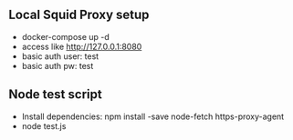 ## Local Squid Proxy setup
- docker-compose up -d
- access like http://127.0.0.1:8080
- basic auth user: test
- basic auth pw: test

## Node test script
- Install dependencies: npm install -save node-fetch https-proxy-agent
- node test.js
